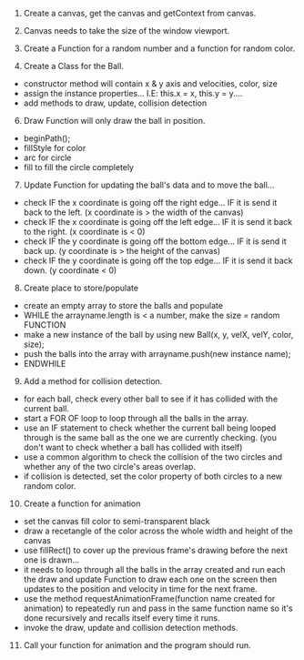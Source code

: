 1. Create a canvas, get the canvas and getContext from canvas.

2. Canvas needs to take the size of the window viewport.

3. Create a Function for a random number and a function for random color.

4. Create a Class for the Ball.
* constructor method will contain x & y axis and velocities, color, size
* assign the instance properties... I.E: this.x = x, this.y = y....
* add methods to draw, update, collision detection 

6. Draw Function will only draw the ball in position.
* beginPath();
* fillStyle for color
* arc for circle
* fill to fill the circle completely

7. Update Function for updating the ball's data and to move the ball...
* check IF the x coordinate is going off the right edge... IF it is send it back to the left. (x coordinate is > the width of the canvas)
* check IF the x coordinate is going off the left edge... IF it is send it back to the right. (x coordinate is < 0)
* check IF the y coordinate is going off the bottom edge... IF it is send it back up. (y coordinate is > the height of the canvas)
* check IF the y coordinate is going off the top edge... IF it is send it back down. (y coordinate < 0)

8. Create place to store/populate
* create an empty array to store the balls and populate
* WHILE the arrayname.length is < a number, make the size = random FUNCTION
* make a new instance of the ball by using new Ball(x, y, velX, velY, color, size); 
* push the balls into the array with arrayname.push(new instance name);
* ENDWHILE

9. Add a method for collision detection.
* for each ball, check every other ball to see if it has collided with the current ball.
* start a FOR OF loop to loop through all the balls in the array.
* use an IF statement to check whether the current ball being looped through is the same ball as the one we are currently checking. (you don't want to check whether a ball has collided with itself)
* use a common algorithm to check the collision of the two circles and whether any of the two circle's areas overlap.
* if collision is detected, set the color property of both circles to a new random color.

10. Create a function for animation
* set the canvas fill color to semi-transparent black
* draw a recetangle of the color across the whole width and height of the canvas
* use fillRect() to cover up the previous frame's drawing before the next one is drawn...
* it needs to loop through all the balls in the array created and run each the draw and update Function to draw each one on the screen then updates to the position and velocity in time for the next frame.
* use the method requestAnimationFrame(function name created for animation) to repeatedly run and pass in the same function name so it's done recursively and recalls itself every time it runs.
* invoke the draw, update and collision detection methods.

11. Call your function for animation and the program should run. 


